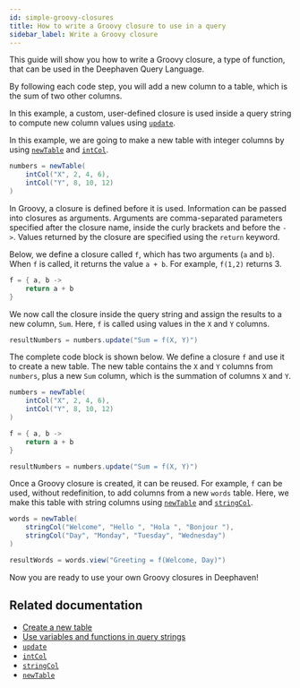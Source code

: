 ```yaml
---
id: simple-groovy-closures
title: How to write a Groovy closure to use in a query
sidebar_label: Write a Groovy closure
---
```


This guide will show you how to write a Groovy closure, a type of function, that can be used in the Deephaven Query Language.

By following each code step, you will add a new column to a table, which is the sum of two other columns.

In this example, a custom, user-defined closure is used inside a query string to compute new column values using [`update`](../reference/table-operations/select/update.md).

In this example, we are going to make a new table with integer columns by using [`newTable`](../reference/table-operations/create/newTable.md) and [`intCol`](../reference/table-operations/create/intCol.md).

```groovy test-set=1
numbers = newTable(
    intCol("X", 2, 4, 6),
    intCol("Y", 8, 10, 12)
)
```

In Groovy, a closure is defined before it is used. Information can be passed into closures as arguments. Arguments are comma-separated parameters specified after the closure name, inside the curly brackets and before the `->`. Values returned by the closure are specified using the `return` keyword.

Below, we define a closure called `f`, which has two arguments (`a` and `b`). When `f` is called, it returns the value `a + b`. For example, `f(1,2)` returns 3.

```groovy test-set=1
f = { a, b ->
    return a + b
}
```

We now call the closure inside the query string and assign the results to a new column, `Sum`. Here, `f` is called using values in the `X` and `Y` columns.

```groovy test-set=1
resultNumbers = numbers.update("Sum = f(X, Y)")
```

The complete code block is shown below. We define a closure `f` and use it to create a new table. The new table contains the `X` and `Y` columns from `numbers`, plus a new `Sum` column, which is the summation of columns `X` and `Y`.

```groovy order=numbers,resultNumbers
numbers = newTable(
    intCol("X", 2, 4, 6),
    intCol("Y", 8, 10, 12)
)

f = { a, b ->
    return a + b
}

resultNumbers = numbers.update("Sum = f(X, Y)")
```

Once a Groovy closure is created, it can be reused. For example, `f` can be used, without redefinition, to add columns from a new `words` table. Here, we make this table with string columns using [`newTable`](../reference/table-operations/create/newTable.md) and [`stringCol`](../reference/table-operations/create/stringCol.md).

```groovy test-set=1 order=words,resultWords
words = newTable(
    stringCol("Welcome", "Hello ", "Hola ", "Bonjour "),
    stringCol("Day", "Monday", "Tuesday", "Wednesday")
)

resultWords = words.view("Greeting = f(Welcome, Day)")
```

Now you are ready to use your own Groovy closures in Deephaven!

## Related documentation

- [Create a new table](./new-table.md)
- [Use variables and functions in query strings](../how-to-guides/queryscope.md)
- [`update`](../reference/table-operations/select/update.md)
- [`intCol`](../reference/table-operations/create/intCol.md)
- [`stringCol`](../reference/table-operations/create/stringCol.md)
- [`newTable`](../reference/table-operations/create/newTable.md)
